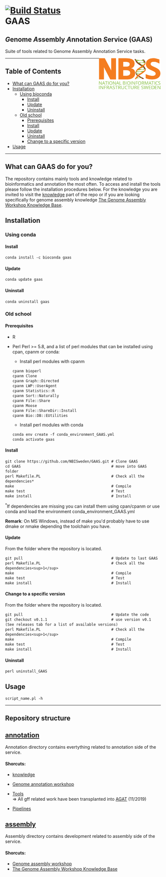 [![Build Status](https://travis-ci.org/NBISweden/AGAT.svg?branch=master)](https://travis-ci.org/NBISweden/AGAT)  
GAAS 
=========================================
<h2><em>G</em>enome <em>A</em>ssembly <em>A</em>nnotation <i>S</i>ervice (GAAS)</h2>  
Suite of tools related to Genome Assembly Annotation Service tasks.

[<img align="right" src="NBIS.png" width="200" height="100" />](https://nbis.se)

---------------------------

## Table of Contents

   * [What can GAAS do for you?](#what-can-gaas-do-for-you)
   * [Installation](#installation)  
       * [Using bioconda](using-bioconda)
          * [Install](#install)
          * [Update](#update)
          * [Uninstall](#uninstall)
       * [Old school](#old-school)
          * [Prerequisites](#prerequisites)
          * [Install](#install-1)
          * [Update](#update-1)
          * [Uninstall](#uninstall-1)
          * [Change to a specific version](#change-to-a-specific-version)
   * [Usage](#usage)

---------------------------

## What can GAAS do for you?  

The repository contains mainly tools and knowledge related to bioinformatics and annotation the most often. To access and install the tools please follow the installation procedures below. For the knowledge you are invited to visit the [knowledge](annotation/knowledge) part of the repo or if you are looking specifically for genome assembly knowledge [The Genome Assembly Workshop Knowledge Base](https://github.com/NBISweden/workshop-genome_assembly/wiki).

## Installation

### Using conda

#### Install

  ```
  conda install -c bioconda gaas
  ```

#### Update

  ```
  conda update gaas
  ```

#### Uninstall
  ```
  conda uninstall gaas  
  ```

### Old school

#### Prerequisites
  * R
  * Perl
    Perl >= 5.8, and a list of perl modules that can be installed using cpan, cpanm or conda:

    * Install perl modules with cpanm
    ```
    cpanm bioperl
    cpanm Clone
    cpanm Graph::Directed
    cpanm LWP::UserAgent
    cpanm Statistics::R
    cpanm Sort::Naturally
    cpanm File::Share
    cpanm Moose
    cpanm File::ShareDir::Install
    cpanm Bio::DB::EUtilities
    ```
    * Install perl modules with conda

    ```
    conda env create -f conda_environment_GAAS.yml
    conda activate gaas
    ```

#### Install

  ```
  git clone https://github.com/NBISweden/GAAS.git # Clone GAAS
  cd GAAS                                         # move into GAAS folder
  perl Makefile.PL                                # Check all the dependencies*
  make                                            # Compile
  make test                                       # Test
  make install                                    # Install
  ```

<sup>*</sup>If dependencies are missing you can install them using cpan/cpanm or use conda and load the environment conda_environment_GAAS.yml

**Remark**: On MS Windows, instead of make you'd probably have to use dmake or nmake depending the toolchain you have.

#### Update  
From the folder where the repository is located.

  ```
  git pull                                        # Update to last GAAS
  perl Makefile.PL                                # Check all the dependencies<sup>1</sup>
  make                                            # Compile
  make test                                       # Test
  make install                                    # Install
  ```

#### Change to a specific version
From the folder where the repository is located.  

  ```
  git pull                                        # Update the code
  git checkout v0.1.1                             # use version v0.1 (See releases tab for a list of available versions)
  perl Makefile.PL                                # Check all the dependencies<sup>1</sup>
  make                                            # Compile
  make test                                       # Test
  make install                                    # Install
  ```

#### Uninstall

  ```
  perl uninstall_GAAS
  ```

## Usage

  ```
  script_name.pl -h
  ```    
  
---------------------------

## Repository structure

## [__annotation__](annotation)  
Annotation directory contains evertything related to annotation side of the service.  

#### Shorcuts:  
   - [knowledge](annotation/knowledge)

   - [Genome annotation workshop](https://nbisweden.github.io/workshop-genome_annotation/)

   - [Tools](annotation/tools)  
     => All gff related work have been transplanted into [AGAT](https://github.com/NBISweden/AGAT) (11/2019)

   - [Pipelines](https://github.com/NBISweden/pipelines-nextflow)

## [__assembly__](assembly)  
Assembly directory contains development related to assembly side of the service.  

#### Shorcuts:  
   - [Genome assembly workshop](https://nbisweden.github.io/workshop-genome_assembly/)
   - [The Genome Assembly Workshop Knowledge Base](https://github.com/NBISweden/workshop-genome_assembly/wiki)

